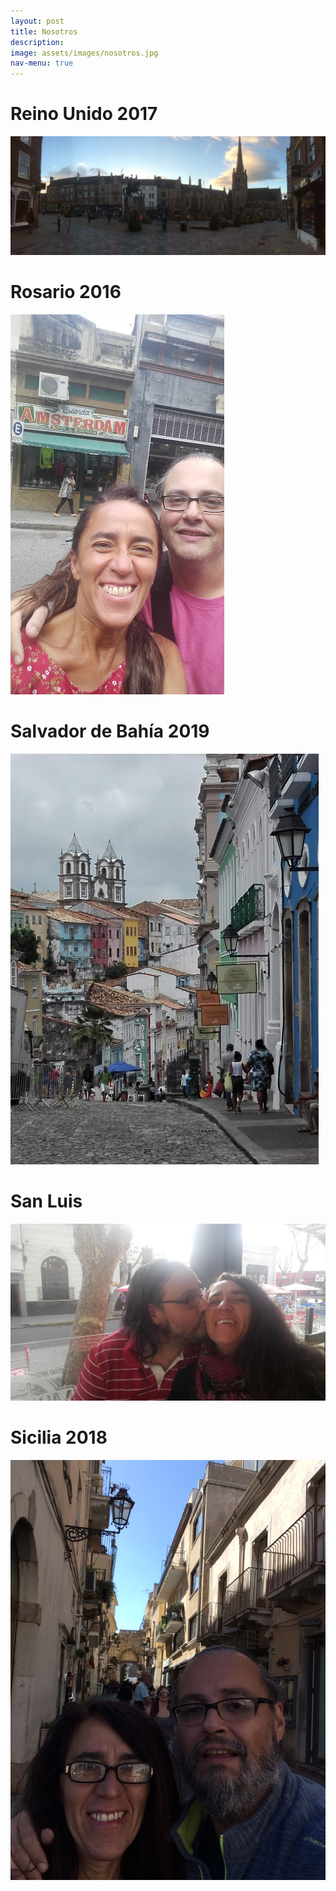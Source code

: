 ```yaml
---
layout: post
title: Nosotros
description:
image: assets/images/nosotros.jpg
nav-menu: true
---
```


# Reino Unido 2017
<a href="nosotros-reino.unido.html"> <img src="assets/images/reino.unido/CAMBRIDGE.1.2017.JPG" alt="Reino Unido"></a>

# Rosario 2016
<a href="nosotros-rosario.html"> <img src="assets/images/rosario/ROSARIO-2016.jpg" alt="Rosario"></a>

# Salvador de Bahía 2019
<a href="nosotros-salvador.bahia.html"> <img src="assets/images/salvador.de.bahia.2019/BRASIL-SALVADOR_DE_BAHIA-2019_10.jpg" alt="Salvador Bahía"></a>

# San Luis
<a href="nosotros-san.luis.html"> <img src="assets/images/san.luis/VILLA.MERCEDES.jpg" alt="San Luis"></a>

# Sicilia 2018
<a href="nosotros-sicilia.2018.html"> <img src="assets/images/sicilia.2018/SICILIA-CATANIA-2018.2.JPG" alt="San Luis"></a>
